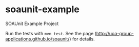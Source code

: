 soaunit-example
===============

SOAUnit Example Project

Run the tests with `mvn test`. See the page (http://uoa-group-applications.github.io/soaunit/) for details.
